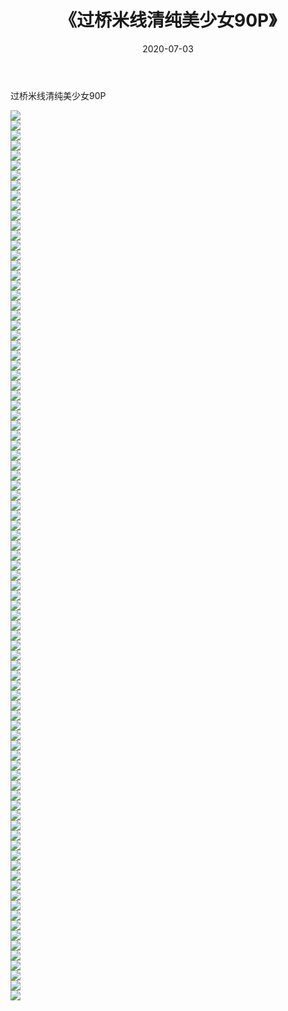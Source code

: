 ﻿---
layout: post
title:  《过桥米线清纯美少女90P》
date:   2020-07-03
img: http://img.660000.xyz/Sharelink/性感/2020/过桥米线清纯美少女90P/000.jpg
categories: [美女, 清纯, 唯美]
---

过桥米线清纯美少女90P

  ![](http://img.660000.xyz/Sharelink/性感/2020/过桥米线清纯美少女90P/001.jpg) <br> ![](http://img.660000.xyz/Sharelink/性感/2020/过桥米线清纯美少女90P/002.jpg) <br> ![](http://img.660000.xyz/Sharelink/性感/2020/过桥米线清纯美少女90P/003.jpg) <br> ![](http://img.660000.xyz/Sharelink/性感/2020/过桥米线清纯美少女90P/004.jpg) <br> ![](http://img.660000.xyz/Sharelink/性感/2020/过桥米线清纯美少女90P/005.jpg) <br> ![](http://img.660000.xyz/Sharelink/性感/2020/过桥米线清纯美少女90P/006.jpg) <br> ![](http://img.660000.xyz/Sharelink/性感/2020/过桥米线清纯美少女90P/007.jpg) <br> ![](http://img.660000.xyz/Sharelink/性感/2020/过桥米线清纯美少女90P/008.jpg) <br> ![](http://img.660000.xyz/Sharelink/性感/2020/过桥米线清纯美少女90P/009.jpg) <br> ![](http://img.660000.xyz/Sharelink/性感/2020/过桥米线清纯美少女90P/010.jpg) <br> ![](http://img.660000.xyz/Sharelink/性感/2020/过桥米线清纯美少女90P/011.jpg) <br> ![](http://img.660000.xyz/Sharelink/性感/2020/过桥米线清纯美少女90P/012.jpg) <br> ![](http://img.660000.xyz/Sharelink/性感/2020/过桥米线清纯美少女90P/013.jpg) <br> ![](http://img.660000.xyz/Sharelink/性感/2020/过桥米线清纯美少女90P/014.jpg) <br> ![](http://img.660000.xyz/Sharelink/性感/2020/过桥米线清纯美少女90P/015.jpg) <br> ![](http://img.660000.xyz/Sharelink/性感/2020/过桥米线清纯美少女90P/016.jpg) <br> ![](http://img.660000.xyz/Sharelink/性感/2020/过桥米线清纯美少女90P/017.jpg) <br> ![](http://img.660000.xyz/Sharelink/性感/2020/过桥米线清纯美少女90P/018.jpg) <br> ![](http://img.660000.xyz/Sharelink/性感/2020/过桥米线清纯美少女90P/019.jpg) <br> ![](http://img.660000.xyz/Sharelink/性感/2020/过桥米线清纯美少女90P/020.jpg) <br> ![](http://img.660000.xyz/Sharelink/性感/2020/过桥米线清纯美少女90P/021.jpg) <br> ![](http://img.660000.xyz/Sharelink/性感/2020/过桥米线清纯美少女90P/022.jpg) <br> ![](http://img.660000.xyz/Sharelink/性感/2020/过桥米线清纯美少女90P/023.jpg) <br> ![](http://img.660000.xyz/Sharelink/性感/2020/过桥米线清纯美少女90P/024.jpg) <br> ![](http://img.660000.xyz/Sharelink/性感/2020/过桥米线清纯美少女90P/025.jpg) <br> ![](http://img.660000.xyz/Sharelink/性感/2020/过桥米线清纯美少女90P/026.jpg) <br> ![](http://img.660000.xyz/Sharelink/性感/2020/过桥米线清纯美少女90P/027.jpg) <br> ![](http://img.660000.xyz/Sharelink/性感/2020/过桥米线清纯美少女90P/028.jpg) <br> ![](http://img.660000.xyz/Sharelink/性感/2020/过桥米线清纯美少女90P/029.jpg) <br> ![](http://img.660000.xyz/Sharelink/性感/2020/过桥米线清纯美少女90P/030.jpg) <br> ![](http://img.660000.xyz/Sharelink/性感/2020/过桥米线清纯美少女90P/031.jpg) <br> ![](http://img.660000.xyz/Sharelink/性感/2020/过桥米线清纯美少女90P/032.jpg) <br> ![](http://img.660000.xyz/Sharelink/性感/2020/过桥米线清纯美少女90P/033.jpg) <br> ![](http://img.660000.xyz/Sharelink/性感/2020/过桥米线清纯美少女90P/034.jpg) <br> ![](http://img.660000.xyz/Sharelink/性感/2020/过桥米线清纯美少女90P/035.jpg) <br> ![](http://img.660000.xyz/Sharelink/性感/2020/过桥米线清纯美少女90P/036.jpg) <br> ![](http://img.660000.xyz/Sharelink/性感/2020/过桥米线清纯美少女90P/037.jpg) <br> ![](http://img.660000.xyz/Sharelink/性感/2020/过桥米线清纯美少女90P/038.jpg) <br> ![](http://img.660000.xyz/Sharelink/性感/2020/过桥米线清纯美少女90P/039.jpg) <br> ![](http://img.660000.xyz/Sharelink/性感/2020/过桥米线清纯美少女90P/040.jpg) <br> ![](http://img.660000.xyz/Sharelink/性感/2020/过桥米线清纯美少女90P/041.jpg) <br> ![](http://img.660000.xyz/Sharelink/性感/2020/过桥米线清纯美少女90P/042.jpg) <br> ![](http://img.660000.xyz/Sharelink/性感/2020/过桥米线清纯美少女90P/043.jpg) <br> ![](http://img.660000.xyz/Sharelink/性感/2020/过桥米线清纯美少女90P/044.jpg) <br> ![](http://img.660000.xyz/Sharelink/性感/2020/过桥米线清纯美少女90P/045.jpg) <br> ![](http://img.660000.xyz/Sharelink/性感/2020/过桥米线清纯美少女90P/046.jpg) <br> ![](http://img.660000.xyz/Sharelink/性感/2020/过桥米线清纯美少女90P/047.jpg) <br> ![](http://img.660000.xyz/Sharelink/性感/2020/过桥米线清纯美少女90P/048.jpg) <br> ![](http://img.660000.xyz/Sharelink/性感/2020/过桥米线清纯美少女90P/049.jpg) <br> ![](http://img.660000.xyz/Sharelink/性感/2020/过桥米线清纯美少女90P/050.jpg) <br> ![](http://img.660000.xyz/Sharelink/性感/2020/过桥米线清纯美少女90P/051.jpg) <br> ![](http://img.660000.xyz/Sharelink/性感/2020/过桥米线清纯美少女90P/052.jpg) <br> ![](http://img.660000.xyz/Sharelink/性感/2020/过桥米线清纯美少女90P/053.jpg) <br> ![](http://img.660000.xyz/Sharelink/性感/2020/过桥米线清纯美少女90P/054.jpg) <br> ![](http://img.660000.xyz/Sharelink/性感/2020/过桥米线清纯美少女90P/055.jpg) <br> ![](http://img.660000.xyz/Sharelink/性感/2020/过桥米线清纯美少女90P/056.jpg) <br> ![](http://img.660000.xyz/Sharelink/性感/2020/过桥米线清纯美少女90P/057.jpg) <br> ![](http://img.660000.xyz/Sharelink/性感/2020/过桥米线清纯美少女90P/058.jpg) <br> ![](http://img.660000.xyz/Sharelink/性感/2020/过桥米线清纯美少女90P/059.jpg) <br> ![](http://img.660000.xyz/Sharelink/性感/2020/过桥米线清纯美少女90P/060.jpg) <br> ![](http://img.660000.xyz/Sharelink/性感/2020/过桥米线清纯美少女90P/061.jpg) <br> ![](http://img.660000.xyz/Sharelink/性感/2020/过桥米线清纯美少女90P/062.jpg) <br> ![](http://img.660000.xyz/Sharelink/性感/2020/过桥米线清纯美少女90P/063.jpg) <br> ![](http://img.660000.xyz/Sharelink/性感/2020/过桥米线清纯美少女90P/064.jpg) <br> ![](http://img.660000.xyz/Sharelink/性感/2020/过桥米线清纯美少女90P/065.jpg) <br> ![](http://img.660000.xyz/Sharelink/性感/2020/过桥米线清纯美少女90P/066.jpg) <br> ![](http://img.660000.xyz/Sharelink/性感/2020/过桥米线清纯美少女90P/067.jpg) <br> ![](http://img.660000.xyz/Sharelink/性感/2020/过桥米线清纯美少女90P/068.jpg) <br> ![](http://img.660000.xyz/Sharelink/性感/2020/过桥米线清纯美少女90P/069.jpg) <br> ![](http://img.660000.xyz/Sharelink/性感/2020/过桥米线清纯美少女90P/070.jpg) <br> ![](http://img.660000.xyz/Sharelink/性感/2020/过桥米线清纯美少女90P/071.jpg) <br> ![](http://img.660000.xyz/Sharelink/性感/2020/过桥米线清纯美少女90P/072.jpg) <br> ![](http://img.660000.xyz/Sharelink/性感/2020/过桥米线清纯美少女90P/073.jpg) <br> ![](http://img.660000.xyz/Sharelink/性感/2020/过桥米线清纯美少女90P/074.jpg) <br> ![](http://img.660000.xyz/Sharelink/性感/2020/过桥米线清纯美少女90P/075.jpg) <br> ![](http://img.660000.xyz/Sharelink/性感/2020/过桥米线清纯美少女90P/076.jpg) <br> ![](http://img.660000.xyz/Sharelink/性感/2020/过桥米线清纯美少女90P/077.jpg) <br> ![](http://img.660000.xyz/Sharelink/性感/2020/过桥米线清纯美少女90P/078.jpg) <br> ![](http://img.660000.xyz/Sharelink/性感/2020/过桥米线清纯美少女90P/079.jpg) <br> ![](http://img.660000.xyz/Sharelink/性感/2020/过桥米线清纯美少女90P/080.jpg) <br> ![](http://img.660000.xyz/Sharelink/性感/2020/过桥米线清纯美少女90P/081.jpg) <br> ![](http://img.660000.xyz/Sharelink/性感/2020/过桥米线清纯美少女90P/082.jpg) <br> ![](http://img.660000.xyz/Sharelink/性感/2020/过桥米线清纯美少女90P/083.jpg) <br> ![](http://img.660000.xyz/Sharelink/性感/2020/过桥米线清纯美少女90P/084.jpg) <br> ![](http://img.660000.xyz/Sharelink/性感/2020/过桥米线清纯美少女90P/085.jpg) <br> ![](http://img.660000.xyz/Sharelink/性感/2020/过桥米线清纯美少女90P/086.jpg) <br> ![](http://img.660000.xyz/Sharelink/性感/2020/过桥米线清纯美少女90P/087.jpg) <br> ![](http://img.660000.xyz/Sharelink/性感/2020/过桥米线清纯美少女90P/088.jpg) <br> ![](http://img.660000.xyz/Sharelink/性感/2020/过桥米线清纯美少女90P/089.jpg) <br>